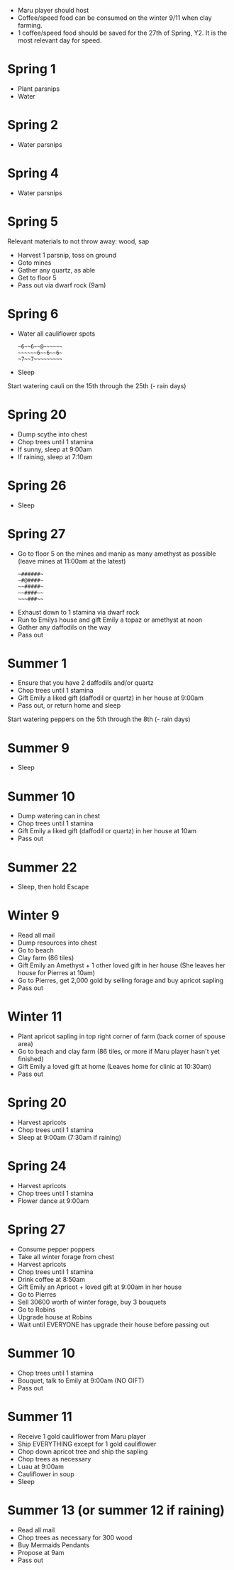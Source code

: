 - Maru player should host
- Coffee/speed food can be consumed on the winter 9/11 when clay farming.
- 1 coffee/speed food should be saved for the 27th of Spring, Y2. It is the most relevant day for speed.

# Spring 1

- Plant parsnips
- Water

# Spring 2

- Water parsnips

# Spring 4

- Water parsnips

# Spring 5

Relevant materials to not throw away: wood, sap

- Harvest 1 parsnip, toss on ground
- Goto mines
- Gather any quartz, as able
- Get to floor 5
- Pass out via dwarf rock (9am)

# Spring 6

- Water all cauliflower spots
    ~~~~~~~~~7~~7~
    ~6~~6~~@~~~~~~
    ~~~~~~6~~6~~6~
    ~7~~7~~~~~~~~~
- Sleep

Start watering cauli on the 15th through the 25th (- rain days)

# Spring 20

- Dump scythe into chest
- Chop trees until 1 stamina
- If sunny, sleep at 9:00am
- If raining, sleep at 7:10am

# Spring 26

- Sleep

# Spring 27

- Go to floor 5 on the mines and manip as many amethyst as possible (leave mines at 11:00am at the latest)
    ~~~###~~
    ~######~
    ~#@####~
    ~~#####~
    ~~####~~
    ~~~###~~
- Exhaust down to 1 stamina via dwarf rock
- Run to Emilys house and gift Emily a topaz or amethyst at noon
- Gather any daffodils on the way
- Pass out

# Summer 1

- Ensure that you have 2 daffodils and/or quartz
- Chop trees until 1 stamina
- Gift Emily a liked gift (daffodil or quartz) in her house at 9:00am
- Pass out, or return home and sleep

Start watering peppers on the 5th through the 8th (- rain days)

# Summer 9

- Sleep

# Summer 10

- Dump watering can in chest
- Chop trees until 1 stamina
- Gift Emily a liked gift (daffodil or quartz) in her house at 10am
- Pass out

# Summer 22
- Sleep, then hold Escape

# Winter 9

- Read all mail
- Dump resources into chest
- Go to beach
- Clay farm (86 tiles)
- Gift Emily an Amethyst + 1 other loved gift in her house (She leaves her house for Pierres at 10am)
- Go to Pierres, get 2,000 gold by selling forage and buy apricot sapling
- Pass out

# Winter 11

- Plant apricot sapling in top right corner of farm (back corner of spouse area)
- Go to beach and clay farm (86 tiles, or more if Maru player hasn't yet finished)
- Gift Emily a loved gift at home (Leaves home for clinic at 10:30am)
- Pass out

# Spring 20

- Harvest apricots
- Chop trees until 1 stamina
- Sleep at 9:00am (7:30am if raining)

# Spring 24

- Harvest apricots
- Chop trees until 1 stamina
- Flower dance at 9:00am

# Spring 27

- Consume pepper poppers
- Take all winter forage from chest
- Harvest apricots
- Chop trees until 1 stamina
- Drink coffee at 8:50am
- Gift Emily an Apricot + loved gift at 9:00am in her house
- Go to Pierres
- Sell 30600 worth of winter forage, buy 3 bouquets
- Go to Robins
- Upgrade house at Robins
- Wait until EVERYONE has upgrade their house before passing out

# Summer 10

- Chop trees until 1 stamina
- Bouquet, talk to Emily at 9:00am (NO GIFT)
- Pass out

# Summer 11

- Receive 1 gold cauliflower from Maru player
- Ship EVERYTHING except for 1 gold cauliflower
- Chop down apricot tree and ship the sapling
- Chop trees as necessary
- Luau at 9:00am
- Cauliflower in soup
- Sleep

# Summer 13 (or summer 12 if raining)

- Read all mail
- Chop trees as necessary for 300 wood
- Buy Mermaids Pendants
- Propose at 9am
- Pass out
